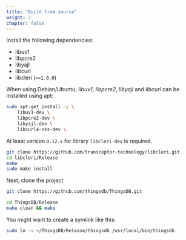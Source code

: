 ```yaml
---
title: "Build from source"
weight: 2
chapter: false
---
```


Install the following dependencies:

- libuv1
- libpcre2
- libyajl
- libcurl
- libcleri (`>=1.0.0`)

When using Debian/Ubuntu; *libuv1*, *libpcre2*, *libyajl* and *libcurl* can be installed using apt:

```bash
sudo apt-get install -y \
    libuv1-dev \
    libpcre2-dev \
    libyajl-dev \
    libcurl4-nss-dev \
```

At least version `0.12.x` for library `libcleri-dev` is required.

```bash
git clone https://github.com/transceptor-technology/libcleri.git
cd libcleri/Release
make
sudo make install
```

Next, clone the project

```bash
git clone https://github.com/thingsdb/ThingsDB.git
```

```bash
cd ThingsDB/Release
make clean && make
```

You might want to create a symlink like this:

```bash
sudo ln -s ~/ThingsDB/Release/thingsdb /usr/local/bin/thingsdb
```
